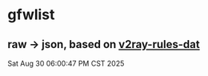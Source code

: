 # gfwlist
## raw -> json, based on [v2ray-rules-dat](https://github.com/Loyalsoldier/v2ray-rules-dat)
Sat Aug 30 06:00:47 PM CST 2025

